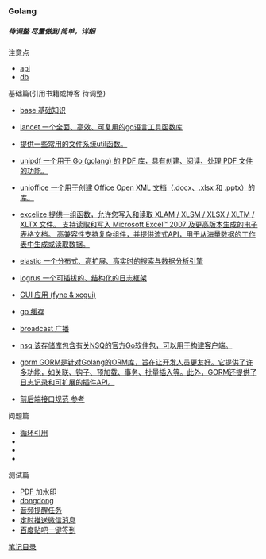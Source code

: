### Golang

##### 待调整 尽量做到 简单，详细

注意点

- [api](./tips/api.md)
- [db](./tips/db.md)

基础篇(引用书籍或博客 待调整)

- [base 基础知识](./base/readme.md)

- [lancet 一个全面、高效、可复用的go语言工具函数库](https://github.com/duke-git/lancet/blob/main/README_zh-CN.md)

- [提供一些常用的文件系统util函数。](https://pkg.go.dev/github.com/gookit/goutil/fsutil)

- [unipdf 一个用于 Go (golang) 的 PDF 库，具有创建、阅读、处理 PDF 文件的功能。](https://github.com/unidoc/unipdf)

- [unioffice 一个用于创建 Office Open XML 文档（.docx、.xlsx 和 .pptx）的库。](https://github.com/unidoc/unioffice)

- [excelize 提供一组函数，允许您写入和读取 XLAM / XLSM / XLSX / XLTM / XLTX 文件。 支持读取和写入 Microsoft Excel™ 2007 及更高版本生成的电子表格文档。 高兼容性支持复杂组件，并提供流式API，用于从海量数据的工作表中生成或读取数据。](https://github.com/qax-os/excelize)

- [elastic 一个分布式、高扩展、高实时的搜索与数据分析引擎](https://github.com/olivere/elastic)

- [logrus 一个可插拔的、结构化的日志框架](https://github.com/sirupsen/logrus)

- [GUI 应用 (fyne & xcgui)](./base/gui/reademe.md)

- [go 缓存](./base/go-cache/readme.md)

- [broadcast 广播](./base/broadcast/readme.md)

- [nsq 该存储库包含有关NSQ的官方Go软件包，可以用于构建客户端。](https://github.com/nsqio/go-nsq)

- [gorm GORM是针对Golang的ORM库，旨在让开发人员更友好。它提供了许多功能，如关联、钩子、预加载、事务、批量插入等。此外，GORM还提供了日志记录和可扩展的插件API。](github.com/go-gorm/gorm)

- [前后端接口规范 参考](https://github.com/olivewind/restful-api-specification)

问题篇

- [循环引用](./questionWithAnswer/circularReference/readme.md)
- []()
- []()
- []()

测试篇

- [PDF 加水印](./test/pdfWatermark/Reamde.md)
- [dongdong](./test/dongdong/readme.md)
- [音频提醒任务](./test/soundTask/readme.md)
- [定时推送微信消息](./test/wxTask/readme.md)
- [百度贴吧一键签到](./test/baidustick/readme.md)

[笔记目录](../../README.md)
